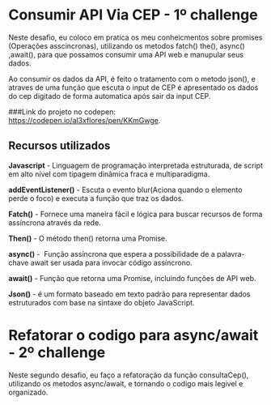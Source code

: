 # Consumir API Via CEP - 1º challenge

Neste desafio, eu coloco em pratica os meu conheicmentos sobre promises (Operações asscincronas), utilizando os metodos fatch() the(), async() ,await(), para que possamos consumir uma API web e manupular seus dados.

Ao consumir os dados da API, é feito o tratamento com o metodo json(), e atraves de uma função que escuta o input de CEP é apresentado os dados do cep digitado de forma automatica após sair da input CEP.

###Link do projeto no codepen: <https://codepen.io/al3xflores/pen/KKmGwge>.

## Recursos utilizados

**Javascript** -  Linguagem de programação interpretada estruturada, de script em alto nível com tipagem dinâmica fraca e multiparadigma.

**addEventListener()** - Escuta o evento blur(Aciona quando o elemento perde o foco) e executa a função que traz os dados.

**Fatch()** - Fornece uma maneira fácil e lógica para buscar recursos de forma assíncrona através da rede.

**Then()** - O método then() retorna uma Promise.

**async()** -  Função assíncrona que espera a possibilidade de a palavra-chave await ser usada para invocar código assíncrono.

**await()** - Função que retorna uma Promise, incluindo funções de API web.

**Json()** - é um formato baseado em texto padrão para representar dados estruturados com base na sintaxe do objeto JavaScript.



# Refatorar o codigo para async/await  - 2º challenge

Neste segundo desafio, eu faço a refatoração da função consultaCep(), utilizando os metodos async/await, e tornando o codigo mais legivel e organizado.







